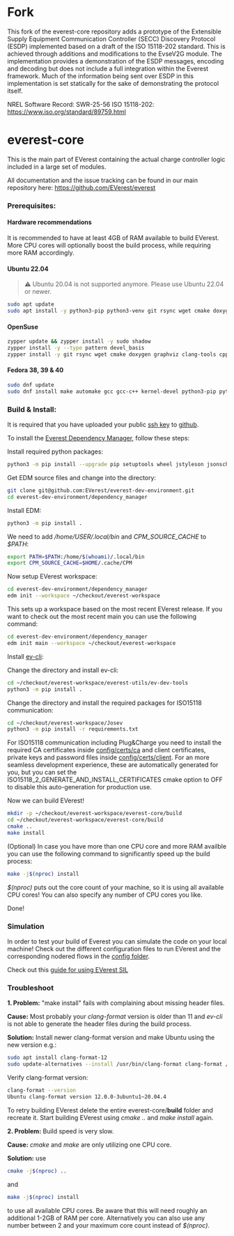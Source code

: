 # Fork
This fork of the everest-core repository adds a prototype of the Extensible Supply Equipment Communication Controller (SECC) Discovery Protocol (ESDP) implemented based on a draft of the ISO 15118-202 standard. This is achieved through additions and modifications to the EvseV2G module. The implementation provides a demonstration of the ESDP messages, encoding and decoding but does not include a full integration within the Everest framework. Much of the information being sent over ESDP in this implementation is set statically for the sake of demonstrating the protocol itself.

NREL Software Record: SWR-25-56 
ISO 15118-202: https://www.iso.org/standard/89759.html

# everest-core

This is the main part of EVerest containing the actual charge controller logic included in a large set of modules.

All documentation and the issue tracking can be found in our main repository here: https://github.com/EVerest/everest

### Prerequisites:

#### Hardware recommendations

It is recommended to have at least 4GB of RAM available to build EVerest.
More CPU cores will optionally boost the build process, while requiring more RAM accordingly.

#### Ubuntu 22.04

> :warning: Ubuntu 20.04 is not supported anymore. Please use Ubuntu 22.04 or newer.

```bash
sudo apt update
sudo apt install -y python3-pip python3-venv git rsync wget cmake doxygen graphviz build-essential clang-tidy cppcheck openjdk-17-jdk npm docker docker-compose libboost-all-dev nodejs libssl-dev libsqlite3-dev clang-format curl rfkill libpcap-dev libevent-dev pkg-config libcap-dev
```

#### OpenSuse
```bash
zypper update && zypper install -y sudo shadow
zypper install -y --type pattern devel_basis
zypper install -y git rsync wget cmake doxygen graphviz clang-tools cppcheck boost-devel libboost_filesystem-devel libboost_log-devel libboost_program_options-devel libboost_system-devel libboost_thread-devel java-17-openjdk java-17-openjdk-devel nodejs nodejs-devel npm python3-pip gcc-c++ libopenssl-devel sqlite3-devel libpcap-devel libevent-devel libcap-devel
```

#### Fedora 38, 39 & 40
```bash
sudo dnf update
sudo dnf install make automake gcc gcc-c++ kernel-devel python3-pip python3-devel git rsync wget cmake doxygen graphviz clang-tools-extra cppcheck java-17-openjdk java-17-openjdk-devel boost-devel nodejs nodejs-devel npm openssl openssl-devel libsqlite3x-devel curl rfkill libpcap-devel libevent-devel libcap-devel
```

### Build & Install:

It is required that you have uploaded your public [ssh key](https://www.atlassian.com/git/tutorials/git-ssh) to [github](https://github.com/settings/keys).

To install the [Everest Dependency Manager](https://github.com/EVerest/everest-dev-environment/blob/main/dependency_manager/README.md), follow these steps:

Install required python packages:
```bash
python3 -m pip install --upgrade pip setuptools wheel jstyleson jsonschema
```
Get EDM source files and change into the directory:
```bash
git clone git@github.com:EVerest/everest-dev-environment.git
cd everest-dev-environment/dependency_manager
```
Install EDM:
```bash
python3 -m pip install .
```
We need to add */home/USER/.local/bin* and *CPM_SOURCE_CACHE* to *$PATH*:
```bash
export PATH=$PATH:/home/$(whoami)/.local/bin
export CPM_SOURCE_CACHE=$HOME/.cache/CPM
```

Now setup EVerest workspace: 
```bash
cd everest-dev-environment/dependency_manager
edm init --workspace ~/checkout/everest-workspace
```

This sets up a workspace based on the most recent EVerest release. If you want to check out the most recent main you can use the following command:
```bash
cd everest-dev-environment/dependency_manager
edm init main --workspace ~/checkout/everest-workspace
```

Install [ev-cli](https://github.com/EVerest/everest-utils/tree/main/ev-dev-tools):

Change the directory and install ev-cli:
```bash
cd ~/checkout/everest-workspace/everest-utils/ev-dev-tools
python3 -m pip install .
```

Change the directory and install the required packages for ISO15118 communication:

```bash
cd ~/checkout/everest-workspace/Josev
python3 -m pip install -r requirements.txt
```

For ISO15118 communication including Plug&Charge you need to install the required CA certificates inside [config/certs/ca](config/certs/ca) and client certificates, private keys and password files inside [config/certs/client](config/certs/client/). For an more seamless development experience, these are automatically generated for you, but you can set the ISO15118_2_GENERATE_AND_INSTALL_CERTIFICATES cmake option to OFF to disable this auto-generation for production use.

Now we can build EVerest!

```bash
mkdir -p ~/checkout/everest-workspace/everest-core/build
cd ~/checkout/everest-workspace/everest-core/build
cmake ..
make install
```

(Optional) In case you have more than one CPU core and more RAM availble you can use the following command to significantly speed up the build process:
```bash
make -j$(nproc) install
```
*$(nproc)* puts out the core count of your machine, so it is using all available CPU cores!
You can also specify any number of CPU cores you like.
 
Done!

<!--- WIP: [everest-cpp - Init Script](https://github.com/EVerest/everest-utils/tree/main/everest-cpp) -->

### Simulation

In order to test your build of Everest you can simulate the code on your local machine! Check out the different configuration files to run EVerest and the corresponding nodered flows in the [config folder](config/).

 Check out this [guide for using EVerest SIL](https://everest.github.io/nightly/tutorials/run_sil/index.html)


### Troubleshoot

**1. Problem:** "make install" fails with complaining about missing header files.

**Cause:** Most probably your *clang-format* version is older than 11 and *ev-cli* is not able to generate the header files during the build process.

**Solution:** Install newer clang-format version and make Ubuntu using the new version e.g.:
```bash
sudo apt install clang-format-12
sudo update-alternatives --install /usr/bin/clang-format clang-format /usr/bin/clang-format-12 100
```
Verify clang-format version:
```bash
clang-format --version
Ubuntu clang-format version 12.0.0-3ubuntu1~20.04.4
```
To retry building EVerest delete the entire everest-core/**build** folder and recreate it. 
Start building EVerest using *cmake ..* and *make install* again.


**2. Problem:** Build speed is very slow.

**Cause:** *cmake* and *make* are only utilizing one CPU core.

**Solution:** use 
```bash
cmake -j$(nproc) .. 
```
and 
```bash
make -j$(nproc) install
```
to use all available CPU cores.
Be aware that this will need roughly an additional 1-2GB of RAM per core.
Alternatively you can also use any number between 2 and your maximum core count instead of *$(nproc)*.

